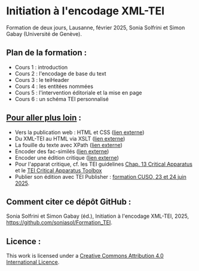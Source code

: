 # Initiation à l'encodage XML-TEI

Formation de deux jours, Lausanne, février 2025, Sonia Solfrini et Simon Gabay (Université de Genève).


## Plan de la formation :

- Cours 1 : introduction
- Cours 2 : l'encodage de base du text
- Cours 3 : le teiHeader
- Cours 4 : les entitées nommées
- Cours 5 : l'intervention éditoriale et la mise en page
- Cours 6 : un schéma TEI personnalisé


## [Pour aller plus loin](https://github.com/soniasol/Formation_TEI/tree/main/Pour_aller_plus_loin) :

- Vers la publication web : HTML et CSS ([lien externe](https://github.com/gabays/Cours_2021_09_Metz/tree/master/TEI_4))
- Du XML-TEI au HTML via XSLT ([lien externe](https://github.com/gabays/Cours_2021_09_Metz/tree/master/TEI_5))
- La fouille du texte avec XPath ([lien externe](https://github.com/gabays/32M7127/tree/master/Cours_10))
- Encoder des fac-similés ([lien externe](https://github.com/gabays/32M7127/tree/master/Cours_13))
- Encoder une édition critique ([lien externe](https://github.com/gabays/32M7127/tree/master/Cours_09))
- Pour l'apparat critique, cf. les TEI guidelines [Chap. 13 Critical Apparatus](https://www.tei-c.org/release/doc/tei-p5-doc/fr/html/TC.html) et le [TEI Critical Apparatus Toolbox](http://teicat.huma-num.fr/)
- Publier son édition avec TEI Publisher : [formation CUSO, 23 et 24 juin 2025](https://numerique.cuso.ch/?id=7010&tx_displaycontroller[showUid]=7905).


## Comment citer ce dépôt GitHub :

Sonia Solfrini et Simon Gabay (éd.), Initiation à l'encodage XML-TEI, 2025, https://github.com/soniasol/Formation_TEI.


## Licence :

This work is licensed under a [Creative Commons Attribution 4.0 International Licence](https://creativecommons.org/licenses/by-sa/4.0/).
